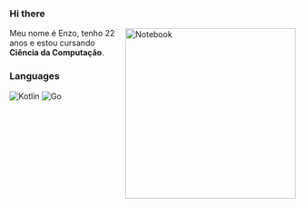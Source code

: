 ### Hi there

<img src="https://raw.githubusercontent.com/MicaelliMedeiros/micaellimedeiros/master/image/computer-illustration.png" min-width="3000px" max-width="300px" width="300px" align="right" alt="Notebook">

<p align="left"> 
  Meu nome é Enzo, tenho 22 anos e estou cursando <strong>Ciência da Computação</strong>.<br>
</p>

### Languages
![Kotlin](https://img.shields.io/badge/-Kotlin-7f52ff?style=for-the-badge&logo=kotlin&logoColor=fff)
![Go](https://img.shields.io/badge/-Go-0095d5?style=for-the-badge&logo=go&logoColor=fff)

 
 
